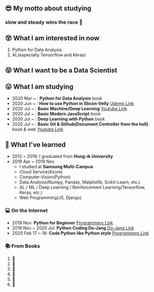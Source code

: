 ## :sunglasses: My motto about studying 

### **slow and steady wins the race** :turtle: 

## :astonished: What I am interested in now

1. Python for Data Analysis
2. AL(especially Tensorflow and Keras)

## :stuck_out_tongue_closed_eyes: What I want to be a **Data Scientist** 

## :stuck_out_tongue: What I am studying 

- 2020 Mar ~ : **Python for Data Analysis** book
- 2020 Jun ~ : **How to use Python in Slicon-Velly** [Udemy Link](https://www.udemy.com/course/python-beginner-korean/)
- 2020 Jul ~ : **Basic Machine/Deep Learning** [Youtube Link](https://www.youtube.com/playlist?list=PLlMkM4tgfjnLSOjrEJN31gZATbcj_MpUm)
- 2020 Jul ~ : **Basic Modern JavaScript** book
- 2020 Jul ~ : **Deep Learning with Python** book
- 2020 Jul ~ : **Basic Git & Github(Document Controller from the hell)** book & web [Youtube Link](https://www.youtube.com/playlist?list=PLRx0vPvlEmdD5FLIdwTM4mKBgyjv4no81)

## :school: What I've learned

- 2012 ~ 2019: I graduated from **Hong-ik University**
- 2019 Apr ~ 2019 Nov
  - I studied at **Samsung Multi-Campus**
  - Cloud Service(Azure)
  - Computer-Vision(Python)
  - Data Analysis(Numpy, Pandas, Matplotlib, Scikit-Learn, etc.)
  - AL / ML / Deep Learning / Reinforcement Learning(Tensorflow, Keras, etc.)
  - Web Programming(JS, Django)

### :computer: On the Internet 

- 2019 Nov: **Python for Beginner** [Programmers Link](https://programmers.co.kr/learn/courses/2)
- 2019 Nov ~ 2020 Jul: **Python Coding Do-Jang** [Do-Jang Link](https://dojang.io/course/view.php?id=7)
- 2020 Feb 17 ~ 18: **Code Python like Python style** [Programmers Link](https://programmers.co.kr/learn/courses/4008)

### :books: From Books 

1. :closed_book:
2. :orange_book:
3. :notebook_with_decorative_cover:
4. :ledger:
5. :green_book:
6. :blue_book: